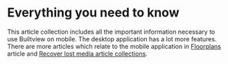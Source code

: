 # Everything you need to know

This article collection includes all the important information necessary to use Builtview on mobile. The desktop application has a lot more features. There are more articles which relate to the mobile application in [Floorplans](https://support.builtview.com/advanced-features-and-team-management/floorplans/) article and [Recover lost media article collections](https://support.builtview.com/solving-problems/recovering-lost-media/).
